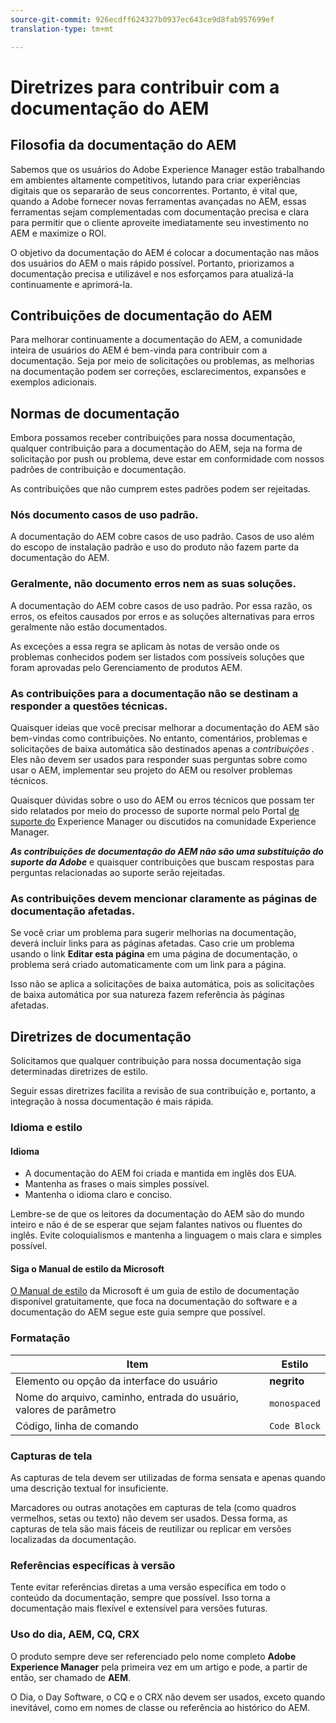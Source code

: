 ```yaml
---
source-git-commit: 926ecdff624327b0937ec643ce9d8fab957699ef
translation-type: tm+mt

---
```

# Diretrizes para contribuir com a documentação do AEM

## Filosofia da documentação do AEM

Sabemos que os usuários do Adobe Experience Manager estão trabalhando em ambientes altamente competitivos, lutando para criar experiências digitais que os separarão de seus concorrentes. Portanto, é vital que, quando a Adobe fornecer novas ferramentas avançadas no AEM, essas ferramentas sejam complementadas com documentação precisa e clara para permitir que o cliente aproveite imediatamente seu investimento no AEM e maximize o ROI.

O objetivo da documentação do AEM é colocar a documentação nas mãos dos usuários do AEM o mais rápido possível. Portanto, priorizamos a documentação precisa e utilizável e nos esforçamos para atualizá-la continuamente e aprimorá-la.

## Contribuições de documentação do AEM

Para melhorar continuamente a documentação do AEM, a comunidade inteira de usuários do AEM é bem-vinda para contribuir com a documentação. Seja por meio de solicitações ou problemas, as melhorias na documentação podem ser correções, esclarecimentos, expansões e exemplos adicionais.

## Normas de documentação

Embora possamos receber contribuições para nossa documentação, qualquer contribuição para a documentação do AEM, seja na forma de solicitação por push ou problema, deve estar em conformidade com nossos padrões de contribuição e documentação.

As contribuições que não cumprem estes padrões podem ser rejeitadas.

### Nós documento casos de uso padrão.

A documentação do AEM cobre casos de uso padrão. Casos de uso além do escopo de instalação padrão e uso do produto não fazem parte da documentação do AEM.

### Geralmente, não documento erros nem as suas soluções.

A documentação do AEM cobre casos de uso padrão. Por essa razão, os erros, os efeitos causados por erros e as soluções alternativas para erros geralmente não estão documentados.

As exceções a essa regra se aplicam às notas de versão onde os problemas conhecidos podem ser listados com possíveis soluções que foram aprovadas pelo Gerenciamento de produtos AEM.

### As contribuições para a documentação não se destinam a responder a questões técnicas.

Quaisquer ideias que você precisar melhorar a documentação do AEM são bem-vindas como contribuições. No entanto, comentários, problemas e solicitações de baixa automática são destinados apenas a *contribuições* . Eles não devem ser usados para responder suas perguntas sobre como usar o AEM, implementar seu projeto do AEM ou resolver problemas técnicos.

Quaisquer dúvidas sobre o uso do AEM ou erros técnicos que possam ter sido relatados por meio do processo de suporte normal pelo Portal [de suporte do](https://daycare.day.com/home.html) Experience Manager ou discutidos na comunidade [](http://help-forums.adobe.com/content/adobeforums/en/experience-manager-forum/adobe-experience-manager.html)Experience Manager.

***As contribuições de documentação do AEM não são uma substituição do suporte da Adobe*** e quaisquer contribuições que buscam respostas para perguntas relacionadas ao suporte serão rejeitadas.

### As contribuições devem mencionar claramente as páginas de documentação afetadas.

Se você criar um problema para sugerir melhorias na documentação, deverá incluir links para as páginas afetadas. Caso crie um problema usando o link **Editar esta página** em uma página de documentação, o problema será criado automaticamente com um link para a página.

Isso não se aplica a solicitações de baixa automática, pois as solicitações de baixa automática por sua natureza fazem referência às páginas afetadas.

## Diretrizes de documentação

Solicitamos que qualquer contribuição para nossa documentação siga determinadas diretrizes de estilo.

Seguir essas diretrizes facilita a revisão de sua contribuição e, portanto, a integração à nossa documentação é mais rápida.

### Idioma e estilo

#### Idioma

* A documentação do AEM foi criada e mantida em inglês dos EUA.
* Mantenha as frases o mais simples possível.
* Mantenha o idioma claro e conciso.

Lembre-se de que os leitores da documentação do AEM são do mundo inteiro e não é de se esperar que sejam falantes nativos ou fluentes do inglês. Evite coloquialismos e mantenha a linguagem o mais clara e simples possível.

#### Siga o Manual de estilo da Microsoft

[O Manual de estilo](https://docs.microsoft.com/en-us/style-guide/welcome/) da Microsoft é um guia de estilo de documentação disponível gratuitamente, que foca na documentação do software e a documentação do AEM segue este guia sempre que possível.

### Formatação

| Item | Estilo |
|---|---|
| Elemento ou opção da interface do usuário | **negrito** |
| Nome do arquivo, caminho, entrada do usuário, valores de parâmetro | `monospaced` |
| Código, linha de comando | ```Code Block``` |

### Capturas de tela

As capturas de tela devem ser utilizadas de forma sensata e apenas quando uma descrição textual for insuficiente.

Marcadores ou outras anotações em capturas de tela (como quadros vermelhos, setas ou texto) não devem ser usados. Dessa forma, as capturas de tela são mais fáceis de reutilizar ou replicar em versões localizadas da documentação.

### Referências específicas à versão

Tente evitar referências diretas a uma versão específica em todo o conteúdo da documentação, sempre que possível. Isso torna a documentação mais flexível e extensível para versões futuras.

### Uso do dia, AEM, CQ, CRX

O produto sempre deve ser referenciado pelo nome completo **Adobe Experience Manager** pela primeira vez em um artigo e pode, a partir de então, ser chamado de **AEM**.

O Dia, o Day Software, o CQ e o CRX não devem ser usados, exceto quando inevitável, como em nomes de classe ou referência ao histórico do AEM.